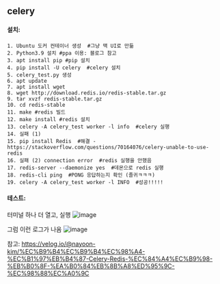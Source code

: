 ## celery

#### 설치:
	1. Ubuntu 도커 컨테이너 생성  #그냥 맥 UI로 만듦
	2. Python3.9 설치 #ppa 이용: 블로그 참고
	3. apt install pip #pip 설치
	4. pip install -U celery  #celery 설치
	5. celery_test.py 생성
	6. apt update
	7. apt install wget
	8. wget http://download.redis.io/redis-stable.tar.gz
	9. tar xvzf redis-stable.tar.gz
	10. cd redis-stable
	11. make #redis 빌드
	12. make install #redis 설치
	13. celery -A celery_test worker -l info  #celery 실행
	14. 실패 (1)
	15. pip install Redis  #해결 - https://stackoverflow.com/questions/70164076/celery-unable-to-use-redis
	16. 실패 (2) connection error  #redis 실행을 안했음
	17. redis-server --daemonize yes  #데몬으로 redis 실행
	18. redis-cli ping  #PONG 응답하는지 확인 (졸귀ㅋㅋㅋ)
	19. celery -A celery_test worker -l INFO  #성공!!!!!

#### 테스트:
터미널 하나 더 열고, 실행
 ![image](https://user-images.githubusercontent.com/28076398/153229630-0886a2f5-ac08-4e51-9111-1a5400d62321.png)

그럼 이런 로그가 나옴
 ![image](https://user-images.githubusercontent.com/28076398/153229658-26bde1f5-b62b-4cc2-8146-9dde4c402233.png)

	

참고:
https://velog.io/@nayoon-kim/%EC%B9%B4%EC%B9%B4%EC%98%A4-%EC%B1%97%EB%B4%87-Celery-Redis-%EC%84%A4%EC%B9%98-%EB%B0%8F-%EA%B0%84%EB%8B%A8%ED%95%9C-%EC%98%88%EC%A0%9C
